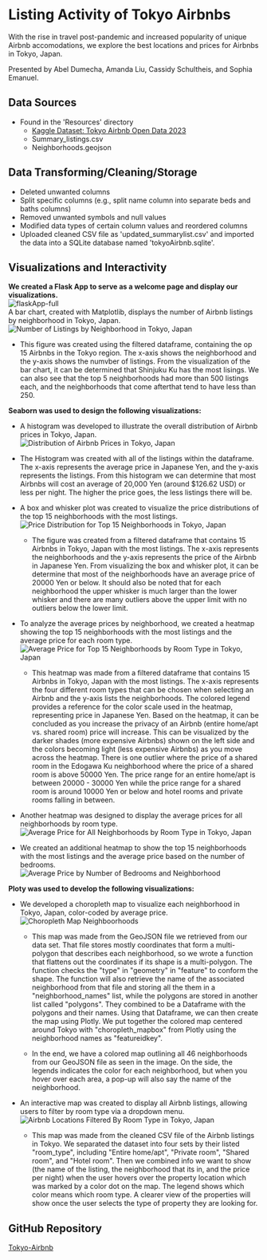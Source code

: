 # Listing Activity of Tokyo Airbnbs
With the rise in travel post-pandemic and increased popularity of unique Airbnb accomodations, we explore the best locations and prices for Airbnbs in Tokyo, Japan.

Presented by Abel Dumecha, Amanda Liu, Cassidy Schultheis, and Sophia Emanuel.

## Data Sources
- Found in the 'Resources' directory
  - [Kaggle Dataset: Tokyo Airbnb Open Data 2023](https://www.kaggle.com/datasets/lucamassaron/tokyo-airbnb-open-data-2023?select=reviews.csv)
  - Summary_listings.csv
  - Neighborhoods.geojson

## Data Transforming/Cleaning/Storage
- Deleted unwanted columns
- Split specific columns (e.g., split name column into separate beds and baths columns)
- Removed unwanted symbols and null values
- Modified data types of certain column values and reordered columns
- Uploaded cleaned CSV file as 'updated_summarylist.csv' and imported the data into a SQLite database named 'tokyoAirbnb.sqlite'.
 
 ## Visualizations and Interactivity
 
**We created a Flask App to serve as a welcome page and display our visualizations.** <br>
![flaskApp-full](Resources/flask_welcome_page.png) <br>
A bar chart, created with Matplotlib, displays the number of Airbnb listings by neighborhood in Tokyo, Japan.
![Number of Listings by Neighborhood in Tokyo, Japan](Resources/barchart_of_neighborhoodlistings_in_tokyo.png) <br>

 - This figure was created using the filtered dataframe, containing the op 15 Airbnbs in the Tokyo region. The x-axis shows the neighborhood and the y-axis shows the numvber of listings. From the visualization of the bar chart, it can be determined that Shinjuku Ku has the most lisings. We can also see that the top 5 neighborhoods had more than 500 listings each, and the neighborhoods that come afterthat tend to have less than 250.<br>

**Seaborn was used to design the following visualizations:** <br>

- A histogram was developed to illustrate the overall distribution of Airbnb prices in Tokyo, Japan. <br>
![Distribution of Airbnb Prices in Tokyo, Japan](Resources/histogram_of_prices_in_tokyo.png) <br>

 - The Histogram was created with all of the listings within the dataframe. The x-axis represents the average price in Japanese Yen, and the y-axis represents the listings. From this histogram we can determine that most Airbnbs will cost an average of 20,000 Yen (around $126.62 USD) or less per night. The higher the price goes, the less listings there will be. 

- A box and whisker plot was created to visualize the price distributions of the top 15 neighborhoods with the most listings. <br>
![Price Distribution for Top 15 Neighborhoods in Tokyo, Japan](Resources/price_distribution.png)<br>

  - The figure was created from a filtered dataframe that contains 15 Airbnbs in Tokyo, Japan with the most listings. The x-axis represents the neighborhoods and the y-axis represents the price of the Airbnb in Japanese Yen. From visualizing the box and whisker plot, it can be determine that most of the neighborhoods have an average price of 20000 Yen or below. It should also be noted that for each neighborhood the upper whisker is much larger than the lower whisker and there are many outliers above the upper limit with no outliers below the lower limit. 

- To analyze the average prices by neighborhood, we created a heatmap showing the top 15 neighborhoods with the most listings and the average price for each room type. <br>
![Average Price for Top 15 Neighborhoods by Room Type in Tokyo, Japan](Resources/HeatMapTop15AveragePricebyNeighbourhoodandRoomType.png) <br>

  - This heatmap was made from a filtered dataframe that contains 15 Airbnbs in Tokyo, Japan with the most listings. The x-axis represents the four different room types that can be chosen when selecting an Airbnb and the y-axis lists the neighborhoods. The colored legend provides a reference for the color scale used in the heatmap, representing price in Japanese Yen. Based on the heatmap, it can be concluded as you increase the privacy of an Airbnb (entire home/apt vs. shared room) price will increase. This can be visualized by the darker shades (more expensive Airbnbs) shown on the left side and the colors becoming light (less expensive Airbnbs) as you move across the heatmap. There is one outlier where the price of a shared room in the Edogawa Ku neighborhood where the price of a shared room is above 50000 Yen. The price range for an entire home/apt is between 20000 - 30000 Yen while the price range for a shared room is around 10000 Yen or below and hotel rooms and private rooms falling in between. 

- Another heatmap was designed to display the average prices for all neighborhoods by room type.<br>
![Average Price for All Neighborhoods by Room Type in Tokyo, Japan](Resources/HeatMapAllAveragePricebyNeighbourhoodandRoomType.png) <br>

- We created an additional heatmap to show the top 15 neighborhoods with the most listings and the average price based on the number of bedrooms. <br>
![Average Price by Number of Bedrooms and Neighborhood](Resources/HeatMapTop15AveragePricebyNeighborhoodandBedrooms.png) <br>

**Ploty was used to develop the following visualizations:** <br>

- We developed a choropleth map to visualize each neighborhood in Tokyo, Japan, color-coded by average price. <br>
![Choropleth Map Neighboorhoods](Resources/choropleth_map_neighborhoods.png) <br>

  - This map was made from the GeoJSON file we retrieved from our data set. That file stores mostly coordinates that form a multi-polygon that describes each neighborhood, so we wrote a function that flattens out the coordinates if its shape is a multi-polygon. The function checks the "type" in "geometry" in "feature" to conform the shape. The function will also retrieve the name of the associated neighborhood from that file and storing all the them in a "neighborhood_names" list, while the polygons are stored in another list called "polygons". They combined to be a Dataframe with the polygons and their names. Using that Dataframe, we can then create the map using Plotly. We put together the colored map centered around Tokyo with "choropleth_mapbox" from Plotly using the neighborhood names as "featureidkey".

  - In the end, we have a colored map outlining all 46 neighborhoods from our GeoJSON file as seen in the image. On the side, the legends indicates the color for each neighborhood, but when you hover over each area, a pop-up will also say the name of the neighborhood.

- An interactive map was created to display all Airbnb listings, allowing users to filter by room type via a dropdown menu. <br>
![Airbnb Locations Filtered By Room Type in Tokyo, Japan](Resources/Tokyo_Airbnb_Map_Room_Type.png) <br>

  - This map was made from the cleaned CSV file of the Airbnb listings in Tokyo. We separated the dataset into four sets by their listed "room_type", including "Entire home/apt", "Private room", "Shared room", and "Hotel room". Then we combined info we want to show (the name of the listing, the neighborhood that its in, and the price per night) when the user hovers over the property location which was marked by a color dot on the map. The legend shows which color means which room type. A clearer view of the properties will show once the user selects the type of property they are looking for.

## GitHub Repository

[Tokyo-Airbnb](https://github.com/sophiagemanuel/Tokyo-Airbnb)
